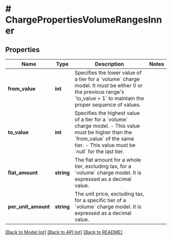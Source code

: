 # # ChargePropertiesVolumeRangesInner

## Properties

Name | Type | Description | Notes
------------ | ------------- | ------------- | -------------
**from_value** | **int** | Specifies the lower value of a tier for a &#x60;volume&#x60; charge model. It must be either 0 or the previous range&#39;s &#x60;to_value + 1&#x60; to maintain the proper sequence of values. |
**to_value** | **int** | Specifies the highest value of a tier for a &#x60;volume&#x60; charge model. - This value must be higher than the &#x60;from_value&#x60; of the same tier. - This value must be &#x60;null&#x60; for the last tier. |
**flat_amount** | **string** | The flat amount for a whole tier, excluding tax, for a &#x60;volume&#x60; charge model. It is expressed as a decimal value. |
**per_unit_amount** | **string** | The unit price, excluding tax, for a specific tier of a &#x60;volume&#x60; charge model. It is expressed as a decimal value. |

[[Back to Model list]](../../README.md#models) [[Back to API list]](../../README.md#endpoints) [[Back to README]](../../README.md)
